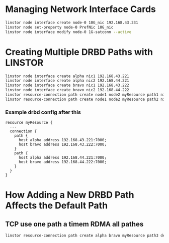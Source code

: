 # Managing Network Interface Cards
```bash
linstor node interface create node-0 10G_nic 192.168.43.231
linstor node set-property node-0 PrefNic 10G_nic
linstor node interface modify node-0 1G-satconn --active
```

# Creating Multiple DRBD Paths with LINSTOR
```bash
linstor node interface create alpha nic1 192.168.43.221
linstor node interface create alpha nic2 192.168.44.221
linstor node interface create bravo nic1 192.168.43.222
linstor node interface create bravo nic2 192.168.44.222
linstor resource-connection path create node1 node2 myResource path1 nic1 nic1
linstor resource-connection path create node1 node2 myResource path2 nic2 nic2
```

### Example drbd config after this 
```text
resource myResource {
  ...
  connection {
    path {
      host alpha address 192.168.43.221:7000;
      host bravo address 192.168.43.222:7000;
    }
    path {
      host alpha address 192.168.44.221:7000;
      host bravo address 192.168.44.222:7000;
    }
  }
}
```
# How Adding a New DRBD Path Affects the Default Path
## TCP use one path a timem RDMA all pathes
```bash
linstor resource-connection path create alpha bravo myResource path3 default default
```




